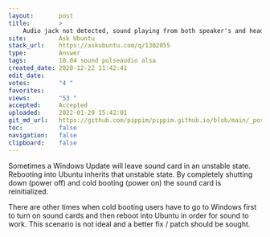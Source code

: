 ```yaml
---
layout:       post
title:        >
    Audio jack not detected, sound playing from both speaker's and headphones
site:         Ask Ubuntu
stack_url:    https://askubuntu.com/q/1302055
type:         Answer
tags:         18.04 sound pulseaudio alsa
created_date: 2020-12-22 11:42:41
edit_date:    
votes:        "4 "
favorites:    
views:        "53 "
accepted:     Accepted
uploaded:     2022-01-29 15:42:01
git_md_url:   https://github.com/pippim/pippim.github.io/blob/main/_posts/2020/2020-12-22-Audio-jack-not-detected_-sound-playing-from-both-speaker_s-and-headphones.md
toc:          false
navigation:   false
clipboard:    false
---
```


Sometimes a Windows Update will leave sound card in an unstable state. Rebooting into Ubuntu inherits that unstable state. By completely shutting down (power off) and cold booting (power on) the sound card is reinitialized.

There are other times when cold booting users have to go to Windows first to turn on sound cards and then reboot into Ubuntu in order for sound to work. This scenario is not ideal and a better fix / patch should be sought.
